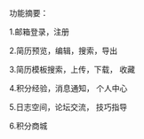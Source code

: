功能摘要：

1.邮箱登录，注册

2.简历预览，编辑，搜索，导出

3.简历模板搜索，上传，下载， 收藏

4.积分经验，消息通知， 个人中心

5.日志空间，论坛交流， 技巧指导

6.积分商城
